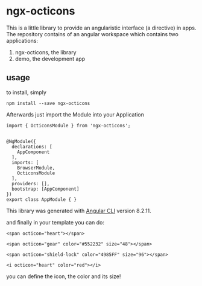 # ngx-octicons

This is a little library to provide an angularistic interface (a directive) in apps. The repository contains of an angular workspace which contains two applications: 

1. ngx-octicons, the library
2. demo, the development app 

## usage

to install, simply

    npm install --save ngx-octicons

Afterwards just import the Module into your Application

    import { OcticonsModule } from 'ngx-octicons';


    @NgModule({
      declarations: [
        AppComponent
      ],
      imports: [
        BrowserModule,
        OcticonsModule
      ],
      providers: [],
      bootstrap: [AppComponent]
    })
    export class AppModule { }


This library was generated with [Angular CLI](https://github.com/angular/angular-cli) version 8.2.11.

and finally in your template you can do:

    <span octicon="heart"></span>

    <span octicon="gear" color="#552232" size="48"></span>

    <span octicon="shield-lock" color="4985FF" size="96"></span>

    <i octicon="heart" color="red"></i>


you can define the icon, the color and its size! 
